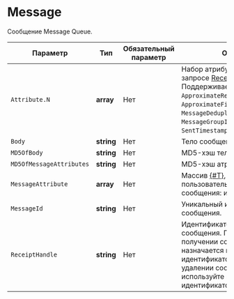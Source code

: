 # Message

Сообщение Message Queue.

Параметр | Тип | Обязательный параметр | Описание
----- | ----- | ----- | -----
`Attribute.N` | **array** | Нет | Набор атрибутов, указанных в запросе [ReceiveMessage](../message/ReceiveMessage.md). Поддерживаемые атрибуты: `ApproximateReceiveCount`, `ApproximateFirstReceiveTimestamp`, `MessageDeduplicationId`, `MessageGroupId`, `SenderId`, `SentTimestamp`, `SequenceNumber`.
`Body` | **string** | Нет | Тело сообщения.
`MD5OfBody` | **string** | Нет | MD5-хэш тела сообщения.
`MD5OfMessageAttributes` | **string** | Нет | MD5-хэш атрибутов сообщения.
`MessageAttribute` | **array** | Нет | Массив [{#T}](MessageAttributeValue.md), содержащий пользовательские атрибуты сообщения: имя, тип и значение.
`MessageId` | **string** | Нет | Уникальный идентификатор сообщения.
`ReceiptHandle` | **string** | Нет | Идентификатор получения сообщения. При каждом получении сообщения ему назначается новый идентификатор получения. При удалении сообщения используйте последний идентификатор получения.
